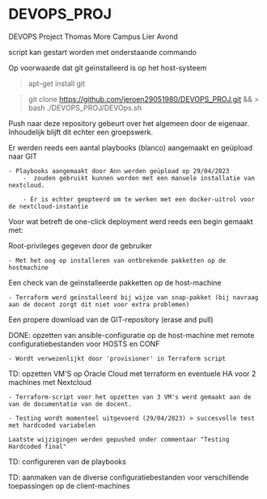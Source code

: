 # DEVOPS_PROJ
DEVOPS Project Thomas More Campus Lier Avond

script kan gestart worden met onderstaande commando

Op voorwaarde dat git geïnstalleerd is op het host-systeem

> apt-get install git

> git clone https://github.com/jeroen29051980/DEVOPS_PROJ.git && > bash ./DEVOPS_PROJ/DEVOps.sh


Push naar deze repository gebeurt over het algemeen door de eigenaar.  Inhoudelijk blijft dit echter een groepswerk.

Er werden reeds een aantal playbooks (blanco) aangemaakt en geüpload naar GIT

    - Playbooks aangemaakt door Ann werden geüpload op 29/04/2023
        -  zouden gebruikt kunnen worden met een manuele installatie van nextcloud.

        - Er is echter geopteerd om te werken met een docker-uitrol voor de nextcloud-instantie

Voor wat betreft de one-click deployment werd reeds een begin gemaakt met:

Root-privileges gegeven door de gebruiker

    - Met het oog op installeren van ontbrekende pakketten op de hostmachine

Een check van de geïnstalleerde pakketten op de host-machine

    - Terraform werd geïnstalleerd bij wijze van snap-pakket (bij navraag aan de docent zorgt dit niet voor extra problemen)

Een propere download van de GIT-repository (erase and pull)

DONE: opzetten van ansible-configuratie op de host-machine met remote configuratiebestanden voor HOSTS en CONF

    - Wordt verwezenlijkt door 'provisioner' in Terraform script

TD: opzetten VM'S op Oracle Cloud met terraform en eventuele HA voor 2 machines met Nextcloud

    - Terraform-script voor het opzetten van 3 VM's werd gemaakt aan de van de documentatie van de docent.

    - Testing wordt momenteel uitgevoerd (29/04/2023) > succesvolle test met hardcoded variabelen

    Laatste wijzigingen werden gepushed onder commentaar "Testing Hardcoded final"

TD: configureren van de playbooks

TD: aanmaken van de diverse configuratiebestanden voor verschillende toepassingen op de client-machines


